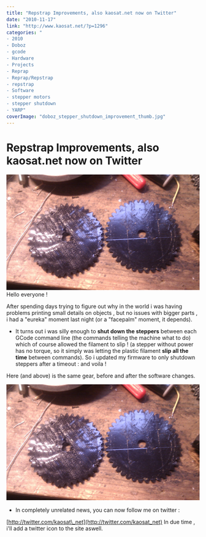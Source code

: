 ```yaml
---
title: "Repstrap Improvements, also kaosat.net now on Twitter"
date: "2010-11-17"
link: "http://www.kaosat.net/?p=1296"
categories: "
- 2010
- Doboz
- gcode
- Hardware
- Projects
- Reprap
- Reprap/Repstrap
- repstrap
- Software
- stepper motors
- stepper shutdown
- YARP"
coverImage: "doboz_stepper_shutdown_improvement_thumb.jpg"
---
```




# Repstrap Improvements, also kaosat.net now on Twitter 

![](./assets/imag1118_5184086881_o.jpg) Hello everyone !

After spending days trying to figure out why in the world i was having problems printing small details on objects , but no issues with bigger parts , i had a "eureka" moment last night (or a "facepalm" moment, it depends).

- It turns out i was silly enough to **shut down the steppers** between each GCode command line (the commands telling the machine what to do) which of course allowed the filament to slip ! (a stepper without power has no torque, so it simply was letting the plastic filament **slip all the time** between commands). So i updated my firmware to only shutdown steppers after a timeout : and voila !

Here (and above) is the same gear, before and after the software changes.

![](./assets/imag1118_5184086881_o.jpg)

- In completely unrelated news, you can now follow me on twitter :

[http://twitter.com/kaosat\_net](http://twitter.com/kaosat_net) In due time , i'll add a twitter icon to the site aswell.
